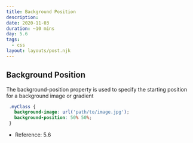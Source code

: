 ```yaml
---
title: Background Position
description: 
date: 2020-11-03
duration: ~10 mins
day: 5.6
tags:
  - css
layout: layouts/post.njk
---
```


## Background Position

 The background-position property is used to specify the starting position for a background image or gradient
 
 ```css
  .myClass {
    background-image: url('path/to/image.jpg');
    background-position: 50% 50%;
  }
 ```

* Reference: 5.6

